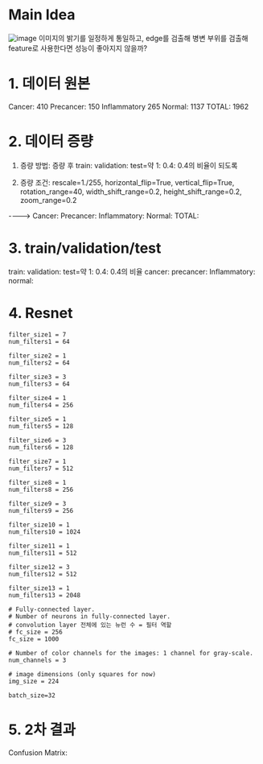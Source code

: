 # Main Idea
![image](https://user-images.githubusercontent.com/46522501/102291993-a5385780-3f87-11eb-957b-2086fdd33263.png)
이미지의 밝기를 일정하게 통일하고,
edge를 검출해 병변 부위를 검출해 feature로 사용한다면 성능이 좋아지지 않을까?



# 1. 데이터 원본
Cancer: 410
Precancer: 150
Inflammatory 265
Normal: 1137
TOTAL: 1962



# 2. 데이터 증량
1) 증량 방법:
증량 후 train: validation: test=약 1: 0.4: 0.4의 비율이 되도록

2) 증량 조건:
rescale=1./255,
horizontal_flip=True,
vertical_flip=True,
rotation_range=40,
width_shift_range=0.2,
height_shift_range=0.2,
zoom_range=0.2

---->
Cancer: 
Precancer: 
Inflammatory: 
Normal: 
TOTAL: 



# 3. train/validation/test
train: validation: test=약 1: 0.4: 0.4의 비율
cancer: 
precancer: 
Inflammatory: 
normal: 



# 4. Resnet
```
filter_size1 = 7
num_filters1 = 64

filter_size2 = 1
num_filters2 = 64

filter_size3 = 3
num_filters3 = 64

filter_size4 = 1
num_filters4 = 256

filter_size5 = 1
num_filters5 = 128

filter_size6 = 3
num_filters6 = 128

filter_size7 = 1
num_filters7 = 512

filter_size8 = 1
num_filters8 = 256

filter_size9 = 3
num_filters9 = 256

filter_size10 = 1
num_filters10 = 1024

filter_size11 = 1
num_filters11 = 512

filter_size12 = 3
num_filters12 = 512

filter_size13 = 1
num_filters13 = 2048

# Fully-connected layer.
# Number of neurons in fully-connected layer.
# convolution layer 전체에 있는 뉴런 수 = 필터 역할
# fc_size = 256             
fc_size = 1000

# Number of color channels for the images: 1 channel for gray-scale.
num_channels = 3

# image dimensions (only squares for now)
img_size = 224

batch_size=32
```


# 5. 2차 결과
Confusion Matrix:
